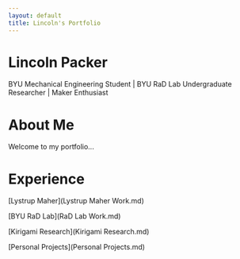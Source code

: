 ```yaml
---
layout: default
title: Lincoln's Portfolio
---
```


<div class="hero">
  <div class="hero-content">
    <h1>Lincoln Packer</h1>
    <p>BYU Mechanical Engineering Student | BYU RaD Lab Undergraduate Researcher | Maker Enthusiast</p>
  </div>
</div>

# About Me

Welcome to my portfolio...

# Experience
[Lystrup Maher](Lystrup Maher Work.md)

[BYU RaD Lab](RaD Lab Work.md)

[Kirigami Research](Kirigami Research.md)

[Personal Projects](Personal Projects.md)
